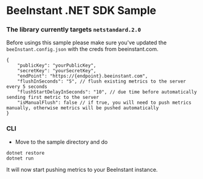 # BeeInstant .NET SDK Sample

### The library currently targets `netstandard.2.0`

Before usings this sample please make sure you've updated the `beeInstant.config.json` with the creds from beeinstant.com.

```
{
    "publicKey": "yourPublicKey",
    "secretKey": "yourSecretKey",
    "endPoint": "https://{endpoint}.beeinstant.com",
    "flushInSeconds": "5", // flush existing metrics to the server every 5 seconds
    "flushStartDelayInSeconds": "10", // due time before automatically sending first metric to the server
    "isManualFlush": false // if true, you will need to push metrics manually, otherwise metrics will be pushed automatically
}
```

### CLI

- Move to the sample directory and do
```
dotnet restore
dotnet run
```

It will now start pushing metrics to your BeeInstant instance.
